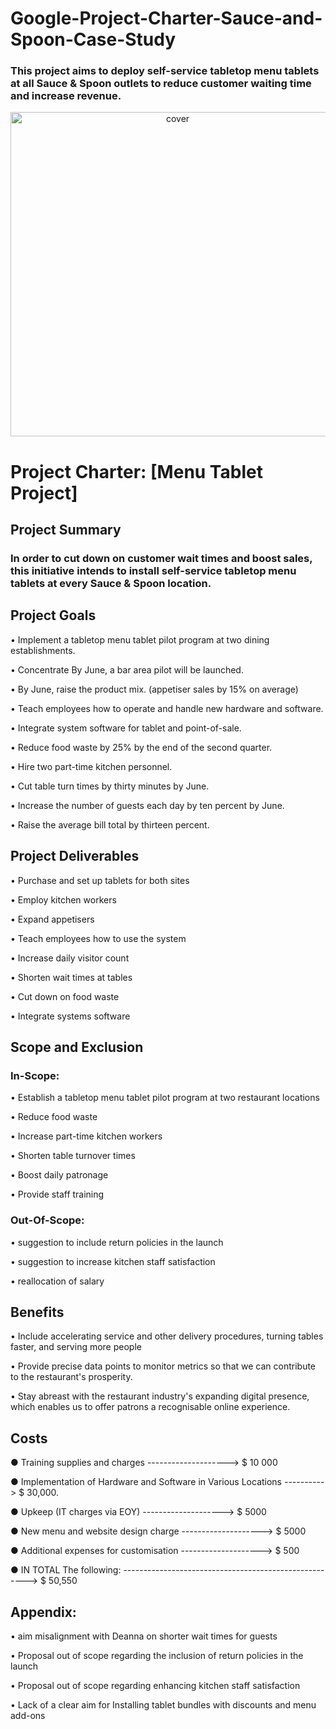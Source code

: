# Google-Project-Charter-Sauce-and-Spoon-Case-Study
### This project aims to deploy self-service tabletop menu tablets at all Sauce & Spoon outlets to reduce customer waiting time and increase revenue.
<p align="center">
<img width="519" alt="cover" src="[https://github.com/Sewmi-Wijayawickrema/Google-Project-Charter-Sauce-and-Spoon/blob/main/PNG.png]">
</p>

# Project Charter: [Menu Tablet Project]
## Project Summary
### In order to cut down on customer wait times and boost sales, this initiative intends to install self-service tabletop menu tablets at every Sauce & Spoon location.

## Project Goals
<p>•	Implement a tabletop menu tablet pilot program at two dining establishments.  </p>
<p>•	Concentrate By June, a bar area pilot will be launched. </p>
<p>•	By June, raise the product mix. (appetiser sales by 15% on average)  </p>
<p>•	Teach employees how to operate and handle new hardware and software. </p>
<p>•	Integrate system software for tablet and point-of-sale. </p>
<p>•	Reduce food waste by 25% by the end of the second quarter.  </p>
<p>•	Hire two part-time kitchen personnel. </p>
<p>•	Cut table turn times by thirty minutes by June. </p>
<p>•	Increase the number of guests each day by ten percent by June. </p>
<p>•  Raise the average bill total by thirteen percent. </p>

## Project Deliverables
<p>•	Purchase and set up tablets for both sites </p>
<p>•	Employ kitchen workers  </p>
<p>•	Expand appetisers </p>
<p>•	Teach employees how to use the system  </p>
<p>•	Increase daily visitor count </p>
<p>•	Shorten wait times at tables   </p>
<p>•	Cut down on food waste </p>
<p>•	Integrate systems software  </p>


## Scope and Exclusion
### In-Scope:
<p>•	Establish a tabletop menu tablet pilot program at two restaurant locations  </p>
<p>•	Reduce food waste  </p>
<p>•	Increase part-time kitchen workers   </p>
<p>•	Shorten table turnover times </p>
<p>•	Boost daily patronage </p>
<p>•	Provide staff training  </p>

### Out-Of-Scope:
<p>•	suggestion to include return policies in the launch </p>
<p>•	suggestion to increase kitchen staff satisfaction  </p>
<p>•	reallocation of salary </p>


## Benefits
<p>•	Include accelerating service and other delivery procedures, turning tables faster, and serving more people</p>
<p>•	Provide precise data points to monitor metrics so that we can contribute to the restaurant's prosperity.</p>
<p>•	Stay abreast with the restaurant industry's expanding digital presence, which enables us to offer patrons a recognisable online experience. </p>

##  Costs
<p>	●	Training supplies and charges --------------------> $ 10 000</p>
<p>	●	Implementation of Hardware and Software in Various Locations ----------> $ 30,000.</p>
<p>	●	Upkeep (IT charges via EOY) --------------------> $ 5000</p>
<p>	●	New menu and website design charge --------------------> $ 5000</p>
<p>	●	Additional expenses for customisation --------------------> $ 500   </p>
<p> ●	IN TOTAL The following: ------------------------------------------------------> $ 50,550</p>

## Appendix:
<p>•	aim misalignment with Deanna on shorter wait times for guests   </p>
<p>•	Proposal out of scope regarding the inclusion of return policies in the launch </p>
<p>•	Proposal out of scope regarding enhancing kitchen staff satisfaction   </p>
<p>•  Lack of a clear aim for Installing tablet bundles with discounts and menu add-ons</p>

